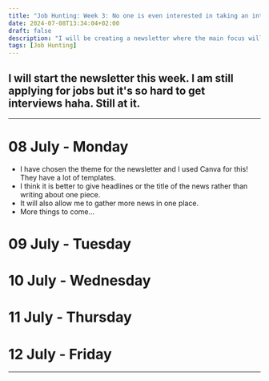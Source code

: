 ```yaml
---
title: "Job Hunting: Week 3: No one is even interested in taking an interview. Wow. But I will make something of my own and they will see."
date: 2024-07-08T13:34:04+02:00
draft: false
description: "I will be creating a newsletter where the main focus will be cybersecurity news (of course). The catch is... there will also be a tutorial related to a skill/tool/technology. The aim is that the newletter is relevant to a broader category of people including both technical and non-technical audience."
tags: [Job Hunting]
---
```




## I will start the newsletter this week. I am still applying for jobs but it's so hard to get interviews haha. Still at it.
---

# 08 July - Monday

- I have chosen the theme for the newsletter and I used Canva for this! They have a lot of templates.
- I think it is better to give headlines or the title of the news rather than writing about one piece.
- It will also allow me to gather more news in one place.
- More things to come...

# 09 July - Tuesday


# 10 July - Wednesday


# 11 July - Thursday


# 12 July - Friday



---

